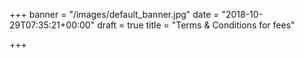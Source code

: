 +++
banner = "/images/default_banner.jpg"
date = "2018-10-29T07:35:21+00:00"
draft = true
title = "Terms & Conditions for fees"

+++
